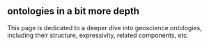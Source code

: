 ## ontologies in a bit more depth

This page is dedicated to a deeper dive into geoscience ontologies, including their structure, expressivity, related components, etc.
